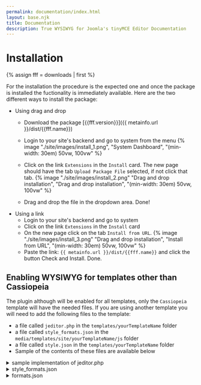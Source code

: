 ```yaml
---
permalink: documentation/index.html
layout: base.njk
title: Documentation
description: True WYSIWYG for Joomla's tinyMCE Editor Documentation
---
```


# Installation

{% assign fff = downloads | first %}

For the installation the procedure is the expected one and once the package is installed the fuctionality is immediately available. Here are the two different ways to install the package:
- Using drag and drop
  - Download the package [{{fff.version}}]({{ metainfo.url }}/dist/{{fff.name}})
  - Login to your site's backend and go to system from the menu {% image "./site/images/install_1.png", "System Dashboard", "(min-width: 30em) 50vw, 100vw" %}

  - Click on the link `Extensions` in the `Install` card. The new page should have the tab `Upload Package File` selected, if not click that tab.   {% image "./site/images/install_2.png" "Drag and drop installation", "Drag and drop installation", "(min-width: 30em) 50vw, 100vw" %}

  - Drag and drop the file in the dropdown area. Done!
- Using a link
  - Login to your site's backend and go to system
  - Click on the link `Extensions` in the `Install` card
  - On the new page click on the tab `Install from URL`. {% image "./site/images/install_3.png" "Drag and drop installation", "Install from URL", "(min-width: 30em) 50vw, 100vw" %}
  - Paste the link: 
    `{{ metainfo.url }}/dist/{{fff.name}}`
    and click the button Check and Install. Done.

## Enabling WYSIWYG for templates other than Cassiopeia
The plugin although will be enabled for all templates, only the `Cassiopeia` template will have the needed files. If you are using another template you will need to add the following files to the template:
- a file called `jeditor.php` in the `templates/yourTemplateName` folder
- a file called `style_formats.json` in the `media/templates/site/yourTemplateName/js` folder
- a file called `style.json` in the `templates/yourTemplateName` folder
- Sample of the contents of these files are available below

<details>
<summary>sample implementation of jeditor.php</summary>

### The purpose of the file is to return a response of the pure CSS of the template

```php
<?php
/**
 * @package     Joomla.Site
 * @subpackage  Templates.cassy
 *
 * @copyright   (C) 2021 Open Source Matters, Inc. <https://www.joomla.org>
 * @license     GNU General Public License version 2 or later; see LICENSE.txt
 */

defined('_JEXEC') or die;

use Joomla\CMS\Factory;
use Joomla\CMS\Uri\Uri;

/** @var Joomla\CMS\Document\HtmlDocument $this */

/**
 * This endpoint returns the CSS content for the template
 */
$wa   = $this->getWebAssetManager();
$mv   = $this->getMediaVersion();

$this->setMimeEncoding('text/css');
$this->setCharset('utf-8');

// Template assets path
$templatePath = 'media/templates/site/' . $this->template;

// Color Theme
$paramsColorName = $this->params->get('colorName', 'colors_standard');
$assetColorName  = 'theme.' . $paramsColorName;

// Use a font scheme if set in the template style options
$paramsFontScheme = $this->params->get('useFontScheme', false);
$fontStyles       = '';

$wa->registerAndUseStyle($assetColorName, $templatePath . '/css/global/' . $paramsColorName . '.css');

if ($paramsFontScheme) {
  if (stripos($paramsFontScheme, 'https://') === 0) {
    $this->getPreloadManager()->preconnect('https://fonts.googleapis.com/', []);
    $this->getPreloadManager()->preconnect('https://fonts.gstatic.com/', []);
    $wa->registerAndUseStyle('fontscheme.current', $paramsFontScheme, [], []);

    if (preg_match_all('/family=([^?:]*):/i', $paramsFontScheme, $matches) > 0) {
      $fontStyles = '--cassy-font-family-body: "' . str_replace('+', ' ', $matches[1][0]) . '", sans-serif;
  --cassy-font-family-headings: "' . str_replace('+', ' ', isset($matches[1][1]) ? $matches[1][1] : $matches[1][0]) . '", sans-serif;
  --cassy-font-weight-normal: 400;
  --cassy-font-weight-headings: 700;';
    }
  } else {
    $wa->registerAndUseStyle('fontscheme.current', $paramsFontScheme, ['version' => 'auto'], []);
  }
}

// Enable assets
$wa->useStyle('template.cassy.' . ($this->direction === 'rtl' ? 'rtl' : 'ltr'))
  ->useStyle('template.active.language')
  ->useStyle('template.user');

// Get the URLs
$templateCSSUri       = $wa->getAsset('style', 'template.cassy.' . ($this->direction === 'rtl' ? 'rtl' : 'ltr'))->getUri();
$activeLanguageCSSUri = $wa->getAsset('style', 'template.active.language')->getUri();
$userCSSUri           = $wa->getAsset('style', 'template.user')->getUri();
$fontsCSSUri          = $wa->assetExists('style', 'fontscheme.current') ? $wa->getAsset('style', 'fontscheme.current')->getUri() : '';

// Assign the URLs to CSS imports
$templateCSS       = ($templateCSSUri !== '') ? '@import url("' . Uri::root() . substr($templateCSSUri, 1) . '?' . $mv . '");' : '';
$activeLanguageCSS = ($activeLanguageCSSUri !== '') ? '@import url("' . Uri::root() . substr($activeLanguageCSSUri, 1) . '?' . $mv . '");' : '';
$userCSS           = ($userCSSUri !== '') ? '@import url("' . Uri::root() .  substr($userCSSUri, 1) . '?' . $mv . '");' : '';
$fontsCSS          = ($fontsCSSUri !== '') ? '@import url("' .  $fontsCSSUri . '");' : '';

echo <<<CSS
@charset "UTF-8";
/** Template CSS */
$templateCSS

/** Active Language CSS */
$activeLanguageCSS

/** User CSS */
$userCSS

/** Fonts CSS */
$fontsCSS

/** Inline */
:root {
  --hue: 214;
  --template-bg-light: #f0f4fb;
  --template-text-dark: #495057;
  --template-text-light: #ffffff;
  --template-link-color: #2a69b8;
  --template-special-color: #001B4C;
  $fontStyles
}

/* STYLES FOR JOOMLA! EDITOR */
hr#system-readmore {
  color: #f00;
  border: #f00 dashed 1px;
}
CSS;
```

</details>

<details>
<summary>style_formats.json</summary>

### The purpose of this file is to assign Format names to specific format classes (the file below).

Check the [tinyMCE docs](https://www.tiny.cloud/docs/configure/editor-appearance/#style_formats) for further details.

```json
{
  "0": {
    "title": "Headers",
    "items": {
      "0": {
        "title": "Header 1",
        "format": "h1"
      },
      "1": {
        "title": "Header 2",
        "format": "h2"
      },
      "2": {
        "title": "Header 3",
        "format": "h3"
      },
      "3": {
        "title": "Header 4",
        "format": "h4"
      },
      "4": {
        "title": "Header 5",
        "format": "h5"
      },
      "5": {
        "title": "Header 6",
        "format": "h6"
      }
    }
  },
  "1": {
    "title": "Inline",
    "items": {
      "0": {
        "title": "Bold",
        "icon": "bold",
        "format": "bold"
      },
      "1": {
        "title": "Italic",
        "icon": "italic",
        "format": "italic"
      },
      "2": {
        "title": "Underline",
        "icon": "underline",
        "format": "underline"
      },
      "3": {
        "title": "Strikethrough",
        "icon": "strikethrough",
        "format": "strikethrough"
      },
      "4": {
        "title": "Superscript",
        "icon": "superscript",
        "format": "superscript"
      },
      "5": {
        "title": "Subscript",
        "icon": "subscript",
        "format": "subscript"
      },
      "6": {
        "title": "Code",
        "icon": "code",
        "format": "code"
      }
    }
  },
  "2": {
    "title": "Blocks",
    "items": {
      "0": {
        "title": "paragraph",
        "format": "p"
      },
      "1": {
        "title": "Blockquote",
        "format": "blockquote"
      },
      "2": {
        "title": "Div",
        "format": "div"
      },
      "3": {
        "title": "pre",
        "format": "pre"
      }
    }
  },
  "3": {
    "title": "Alignment",
    "items": {
      "0": {
        "title": "Left",
        "icon": "alignleft",
        "format": "alignleft"
      },
      "1": {
        "title": "Center",
        "icon": "aligncenter",
        "format": "aligncenter"
      },
      "2": {
        "title": "Right",
        "icon": "alignright",
        "format": "alignright"
      },
      "3": {
        "title": "Justify",
        "icon": "alignjustify",
        "format": "alignjustify"
      }
    }
  }
}
```

</details>

<details>
<summary>formats.json</summary>

### The purpose of this file is to assign CSS classes (or inline CSS) to specific formats (the file above).

Check the [tinyMCE docs](https://www.tiny.cloud/docs/configure/content-formatting/#formats) for further details.

```json
{
  "alignleft": {
    "selector": "p,h1,h2,h3,h4,h5,h6,td,th,div,ul,ol,li,table,img",
    "classes": "text-start"
  },
  "aligncenter": {
    "selector": "p,h1,h2,h3,h4,h5,h6,td,th,div,ul,ol,li,table,img",
    "classes": "text-center"
  },
  "alignright": {
    "selector": "p,h1,h2,h3,h4,h5,h6,td,th,div,ul,ol,li,table,img",
    "classes": "text-end"
  },
  "alignjustify": {
    "selector": "p,h1,h2,h3,h4,h5,h6,td,th,div,ul,ol,li,table,img",
    "classes": "text-justify"
  },
  "bold": {
    "inline": "span",
    "classes": "fw-bold"
  },
  "italic": {
    "inline": "span",
    "classes": "fst-italic"
  },
  "underline": {
    "inline": "span",
    "classes": "text-decoration-underline",
    "exact": "true"
  },
  "strikethrough": {
    "inline": "del",
    "classes": "text-decoration-line-through"
  }
}
```

</details>

